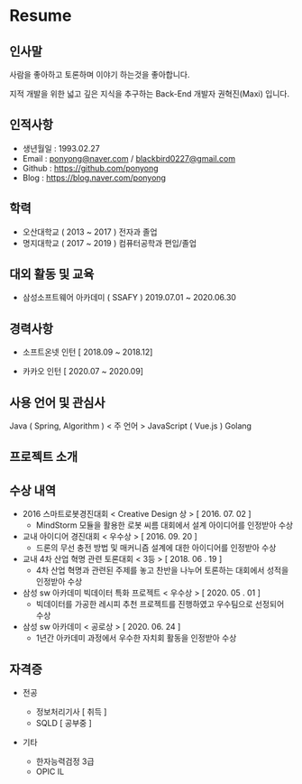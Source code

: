 # Resume

## 인사말

사람을 좋아하고 토론하며 이야기 하는것을 좋아합니다.

지적 개발을 위한 넓고 깊은 지식을 추구하는 Back-End 개발자 권혁진(Maxi) 입니다.

## 인적사항

- 생년월일 : 1993.02.27
- Email : ponyong@naver.com / blackbird0227@gmail.com
- Github : https://github.com/ponyong
- Blog : https://blog.naver.com/ponyong

## 학력

- 오산대학교 ( 2013 ~ 2017 ) 전자과 졸업
- 명지대학교 ( 2017 ~ 2019 ) 컴퓨터공학과 편입/졸업

## 대외 활동 및 교육

- 삼성소프트웨어 아카데미 ( SSAFY ) 2019.07.01 ~ 2020.06.30

## 경력사항

- 소프트온넷 인턴 [ 2018.09 ~ 2018.12]

- 카카오 인턴 [ 2020.07 ~ 2020.09]

## 사용 언어 및 관심사

Java ( Spring, Algorithm ) < 주 언어 >
JavaScript ( Vue.js )
Golang

## 프로젝트 소개

## 수상 내역

- 2016 스마트로봇경진대회 < Creative Design 상 > [ 2016. 07. 02 ]
  - MindStorm 모듈을 활용한 로봇 씨름 대회에서 설계 아이디어를 인정받아 수상
- 교내 아이디어 경진대회 < 우수상 > [ 2016. 09. 20 ]
  - 드론의 무선 충전 방법 및 매커니즘 설계에 대한 아이디어를 인정받아 수상
- 교내 4차 산업 혁명 관련 토론대회 < 3등 > [ 2018. 06 . 19 ]
  - 4차 산업 혁명과 관련된 주제를 놓고 찬반을 나누어 토론하는 대회에서 성적을 인정받아 수상
- 삼성 sw 아카데미 빅데이터 특화 프로젝트 < 우수상 > [ 2020. 05 . 01 ]
  - 빅데이터를 가공한 레시피 추천 프로젝트를 진행하였고 우수팀으로 선정되어 수상
- 삼성 sw 아카데미 < 공로상 > [ 2020. 06. 24 ]
  - 1년간 아카데미 과정에서 우수한 자치회 활동을 인정받아 수상

## 자격증

- 전공

  - 정보처리기사 [ 취득 ]
  - SQLD [ 공부중 ]

- 기타
  - 한자능력검정 3급
  * OPIC IL

